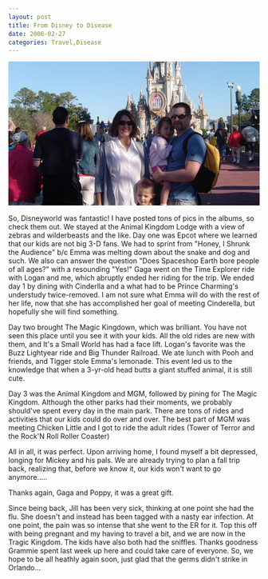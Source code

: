 ```yaml
---
layout: post
title: From Disney to Disease 
date: 2006-02-27
categories: Travel,Disease
---
```

![Disney](/images/20060227/shapeimage_1.png)

So, Disneyworld was fantastic!  I have posted tons of pics in the albums, so check them out.  We stayed at the Animal Kingdom Lodge with a view of zebras and wilderbeasts and the like.  Day one was Epcot  where we learned that our kids are not big 3-D fans.  We had to sprint from "Honey, I Shrunk the Audience" b/c Emma was melting down about the snake and dog and such.  We also can answer the question "Does Spaceshop Earth bore people of all ages?" with a resounding "Yes!"  Gaga went on the Time Explorer ride with Logan and me, which abruptly ended her riding for the trip.  We ended day 1 by dining with Cinderlla  and a what had to be Prince Charming's understudy twice-removed.  I am not sure what Emma will do with the rest of her life, now that she has accomplished her goal of meeting Cinderella, but hopefully she will find something. 

Day two brought The Magic Kingdown, which was brilliant.  You have not seen this place until you see it with your kids.  All the old rides are new with them, and It's a Small World has had a face lift.  Logan's favorite was the Buzz Lightyear ride and Big Thunder Railroad.  We ate lunch with Pooh and friends, and Tigger stole Emma's lemonade.  This event led us to the knowledge that when a 3-yr-old head butts a giant stuffed animal, it is still cute.

Day 3 was the Animal Kingdom and MGM, followed by pining for The Magic Kingdom.  Although the other parks had their moments, we probably should've spent every day in the main park.  There are tons of rides and activities that our kids could do over and over.  The best part of MGM was meeting Chicken Little and I got to ride the adult rides (Tower of Terror and the Rock'N Roll Roller Coaster) 

All in all, it was perfect.  Upon arriving home, I found myself a bit depressed, longing for Mickey and his pals.  We are already trying to plan a fall trip back, realizing that, before we know it, our kids won't want to go anymore.....

Thanks again, Gaga and Poppy, it was a great gift.

Since being back, Jill has been very sick, thinking at one point she had the flu.  She doesn't and instead has been tagged with a nasty ear infection.  At one point, the pain was so intense that she went to the ER for it.  Top this off with being pregnant and my having to travel a bit, and we are now in the Tragic Kingdom.  The kids have also both had the sniffles.  Thanks goodness Grammie spent last week up here and could take care of everyone.  So, we hope to be all heathly again soon, just glad that the germs didn't strike in Orlando...
